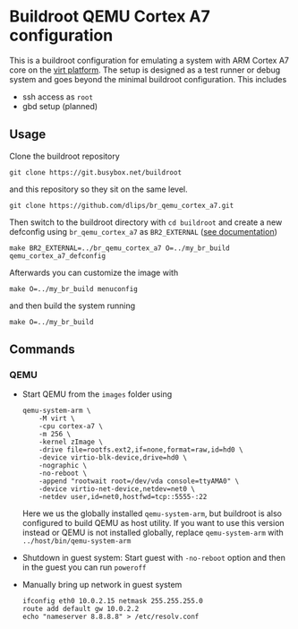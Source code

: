 # Buildroot QEMU Cortex A7 configuration

This is a buildroot configuration for emulating a system with ARM Cortex A7 core on the [virt platform](https://www.qemu.org/docs/master/system/arm/virt.html). The setup is designed as a test runner or debug system and goes beyond the minimal buildroot configuration. This includes

* ssh access as `root`
* gbd setup (planned)

## Usage
Clone the buildroot repository
```
git clone https://git.busybox.net/buildroot
```
and this repository so they sit on the same level.
```
git clone https://github.com/dlips/br_qemu_cortex_a7.git
```
Then switch to the buildroot directory with `cd buildroot` and create a new defconfig using `br_qemu_cortex_a7` as `BR2_EXTERNAL` ([see documentation](https://buildroot.org/downloads/manual/manual.html#outside-br-custom))
```
make BR2_EXTERNAL=../br_qemu_cortex_a7 O=../my_br_build qemu_cortex_a7_defconfig
```
Afterwards you can customize the image with 
```
make O=../my_br_build menuconfig
```
and then build the system running
```
make O=../my_br_build
```

## Commands

### QEMU
* Start QEMU from the `images` folder using
    ```
    qemu-system-arm \
        -M virt \
        -cpu cortex-a7 \
        -m 256 \
        -kernel zImage \
        -drive file=rootfs.ext2,if=none,format=raw,id=hd0 \
        -device virtio-blk-device,drive=hd0 \
        -nographic \
        -no-reboot \
        -append "rootwait root=/dev/vda console=ttyAMA0" \
        -device virtio-net-device,netdev=net0 \
        -netdev user,id=net0,hostfwd=tcp::5555-:22
    ```
    Here we us the globally installed `qemu-system-arm`, but buildroot is also configured to build QEMU as host utility. If you want to use this version instead or QEMU is not installed globally, replace `qemu-system-arm` with `../host/bin/qemu-system-arm`
    
* Shutdown in guest system: Start guest with `-no-reboot` option and then in the guest you can run `poweroff`

* Manually bring up network in guest system
    ```
    ifconfig eth0 10.0.2.15 netmask 255.255.255.0
    route add default gw 10.0.2.2
    echo "nameserver 8.8.8.8" > /etc/resolv.conf
    ```
